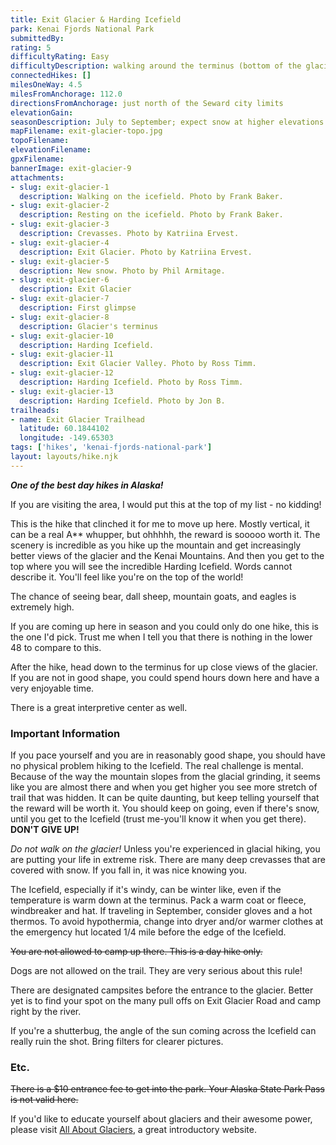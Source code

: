 ```yaml
---
title: Exit Glacier & Harding Icefield
park: Kenai Fjords National Park
submittedBy: 
rating: 5
difficultyRating: Easy
difficultyDescription: walking around the terminus (bottom of the glacier) is flat. However, the hike up to Harding Icefield is very steep and only people who are in reasonably good shape should attempt it.
connectedHikes: []
milesOneWay: 4.5
milesFromAnchorage: 112.0
directionsFromAnchorage: just north of the Seward city limits
elevationGain: 
seasonDescription: July to September; expect snow at higher elevations as well as extremely windy and cold conditions (especially in September).
mapFilename: exit-glacier-topo.jpg
topoFilename: 
elevationFilename: 
gpxFilename: 
bannerImage: exit-glacier-9
attachments:
- slug: exit-glacier-1
  description: Walking on the icefield. Photo by Frank Baker.
- slug: exit-glacier-2
  description: Resting on the icefield. Photo by Frank Baker.
- slug: exit-glacier-3
  description: Crevasses. Photo by Katriina Ervest.
- slug: exit-glacier-4
  description: Exit Glacier. Photo by Katriina Ervest.
- slug: exit-glacier-5
  description: New snow. Photo by Phil Armitage.
- slug: exit-glacier-6
  description: Exit Glacier
- slug: exit-glacier-7
  description: First glimpse
- slug: exit-glacier-8
  description: Glacier's terminus
- slug: exit-glacier-10
  description: Harding Icefield.
- slug: exit-glacier-11
  description: Exit Glacier Valley. Photo by Ross Timm.
- slug: exit-glacier-12
  description: Harding Icefield. Photo by Ross Timm.
- slug: exit-glacier-13
  description: Harding Icefield. Photo by Jon B.
trailheads:
- name: Exit Glacier Trailhead
  latitude: 60.1844102
  longitude: -149.65303
tags: ['hikes', 'kenai-fjords-national-park']
layout: layouts/hike.njk
---
```

***One of the best day hikes in Alaska!***

If you are visiting the area, I would put this at the top of my list - no kidding!

This is the hike that clinched it for me to move up here. Mostly vertical, it can be a real A** whupper, but ohhhhh, the reward is sooooo worth it. The scenery is incredible as you hike up the mountain and get increasingly better views of the glacier and the Kenai Mountains. And then you get to the top where you will see the incredible Harding Icefield. Words cannot describe it. You'll feel like you're on the top of the world!

The chance of seeing bear, dall sheep, mountain goats, and eagles is extremely high.

If you are coming up here in season and you could only do one hike, this is the one I'd pick. Trust me when I tell you that there is nothing in the lower 48 to compare to this.

After the hike, head down to the terminus for up close views of the glacier. If you are not in good shape, you could spend hours down here and have a very enjoyable time.

There is a great interpretive center as well.

### Important Information

If you pace yourself and you are in reasonably good shape, you should have no physical problem hiking to the Icefield. The real challenge is mental. Because of the way the mountain slopes from the glacial grinding, it seems like you are almost there and when you get higher you see more stretch of trail that was hidden. It can be quite daunting, but keep telling yourself that the reward will be worth it. You should keep on going, even if there's snow, until you get to the Icefield (trust me-you'll know it when you get there). **DON'T GIVE UP!** 

*Do not walk on the glacier!* Unless you're experienced in glacial hiking, you are putting your life in extreme risk. There are many deep crevasses that are covered with snow. If you fall in, it was nice knowing you.

The Icefield, especially if it's windy, can be winter like, even if the temperature is warm down at the terminus. Pack a warm coat or fleece, windbreaker and hat. If traveling in September, consider gloves and a hot thermos. To avoid hypothermia, change into dryer and/or warmer clothes at the emergency hut located 1/4 mile before the edge of the Icefield.

<del datetime="2012-11-07T06:33:47+00:00">You are not allowed to camp up there. This is a day hike only.</del>

Dogs are not allowed on the trail. They are very serious about this rule!

There are designated campsites before the entrance to the glacier. Better yet is to find your spot on the many pull offs on Exit Glacier Road and camp right by the river.

If you're a shutterbug, the angle of the sun coming across the Icefield can really ruin the shot. Bring filters for clearer pictures.

### Etc.

<del datetime="2012-11-07T06:33:47+00:00">There is a $10 entrance fee to get into the park. Your Alaska State Park Pass is not valid here.</del>

If you'd like to educate yourself about glaciers and their awesome power, please visit [All About Glaciers](http://nsidc.org/glaciers/), a great introductory website.